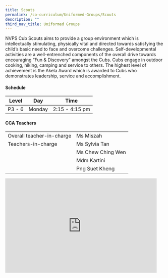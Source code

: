 ```yaml
---
title: Scouts
permalink: /co-curriculum/Uniformed-Groups/Scouts
description: ""
third_nav_title: Uniformed Groups
---
```

NVPS Cub Scouts aims to provide a group environment which is intellectually stimulating, physically vital and directed towards satisfying the child’s basic need to face and overcome challenges. Self-developmental activities are a well-entrenched components of the overall drive towards encouraging “Fun &amp; Discovery” amongst the Cubs. Cubs engage in outdoor cooking, hiking, camping and service to others. The highest level of achievement is the Akela Award which is awarded to Cubs who demonstrates leadership, service and accomplishment.

#### **Schedule**

| Level 	| Day 	| Time 	|
|:---:	|:---:	|:---:	|
| P3 - 6 	| Monday 	| 2:15 - 4:15 pm 	|

#### **CCA Teachers**

|  	|  	|
|---	|---	|
| Overall teacher-in-charge 	| Ms Miszah 	|
| Teachers-in-charge 	| Ms Sylvia Tan 	|
|  	| Ms Chew Ching Wen 	|
|  	| Mdm Kartini 	|
|  	| Png Suet Kheng 	|

<iframe allowfullscreen="true" height="299" width="480" frameborder="0" src="https://docs.google.com/presentation/d/e/2PACX-1vT4ygPfIbuKzEFPPLs2GOmWyFxk_rqZDq8G-6gcQXdLYAqrqevAI2dwBJ9FusYfAYrMLE6IkbCZFOet/embed?start=true&amp;loop=true&amp;delayms=3000"></iframe>

